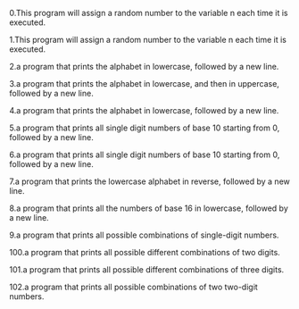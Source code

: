 0.This program will assign a random number to the variable n each time it is executed.

1.This program will assign a random number to the variable n each time it is executed.

2.a program that prints the alphabet in lowercase, followed by a new line.

3.a program that prints the alphabet in lowercase, and then in uppercase, followed by a new line.

4.a program that prints the alphabet in lowercase, followed by a new line.

5.a program that prints all single digit numbers of base 10 starting from 0, followed by a new line.

6.a program that prints all single digit numbers of base 10 starting from 0, followed by a new line.

7.a program that prints the lowercase alphabet in reverse, followed by a new line.

8.a program that prints all the numbers of base 16 in lowercase, followed by a new line.

9.a program that prints all possible combinations of single-digit numbers.

100.a program that prints all possible different combinations of two digits.

101.a program that prints all possible different combinations of three digits.

102.a program that prints all possible combinations of two two-digit numbers.

